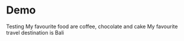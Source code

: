 # Demo
Testing 
My favourite food are coffee, chocolate and cake
My favourite travel destination is Bali
